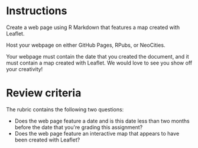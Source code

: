 # Instructions

Create a web page using R Markdown that features a map created with Leaflet.

Host your webpage on either GitHub Pages, RPubs, or NeoCities.

Your webpage must contain the date that you created the document, and it must contain a map created with Leaflet. We would love to see you show off your creativity!

# Review criteria  
The rubric contains the following two questions:

- Does the web page feature a date and is this date less than two months before the date that you're grading this assignment?
- Does the web page feature an interactive map that appears to have been created with Leaflet?

